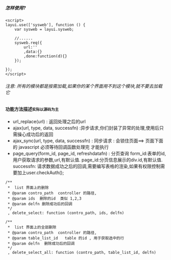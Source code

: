 ##### 怎样使用?
```
<script>
layui.use(['sysweb'], function () {
    var sysweb = layui.sysweb;

    //......
    sysweb.req({
        url:''
        ,data:{}
        ,done:function(d){}
    });
    
});    
</script>
```
###### 注意: 所有的模块都是按需加载,如果你的某个界面用不到这个模块,就不要去加载它

#### 功能方法描述`实际以源码为主`
- url_replace(url) : 返回处理之后的url
- ajax(url, type, data, successfn) :异步请求,你们封装了异常的处理,使用后只需操心成功后的返回
- ajax_sync(url, type, data, successfn) : 同步请求 : 会锁住页面==> 页面下面的 javascript 必须等待回调函数处理完 才能执行
- page_query(form_id, page_id, refreshdatafn) : 分页查询 form_id:表单的id,用户获取请求的参数,url,有默认值. page_id:分页信息展示的div.id,有默认值. successfn: 请求数据成功之后的回调,需要编写表格的渲染,如果有权限控制需要加上user.checkAuth();
```
/**
 *  list 界面上的删除
 * @param contro_path  controller 的路径,
 * @param ids  删除的id  类似 1,2,3
 * @param delfn 删除成功后的回调
 */
 , delete_select: function (contro_path, ids, delfn)
```
```
/**
 *  list 界面上的全部删除
 * @param contro_path  controller 的路径,
 * @param table_list_id   table 的id , 用于获取选中的行
 * @param delfn  删除成功后的回调
 */
 , delete_select_all: function (contro_path, table_list_id, delfn)
```